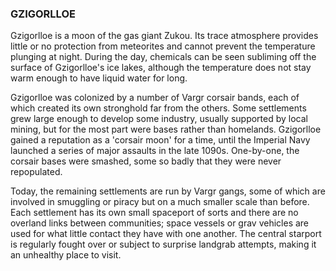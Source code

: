 ### GZIGORLLOE

Gzigorlloe is a moon of the gas giant Zukou. Its trace atmosphere provides little or no protection from meteorites and cannot prevent the temperature plunging at night. During the day, chemicals can be seen subliming off the surface of Gzigorlloe's ice lakes, although the temperature does not stay warm enough to have liquid water for long.

Gzigorlloe was colonized by a number of Vargr corsair bands, each of which created its own stronghold far from the others. Some settlements grew large enough to develop some industry, usually supported by local mining, but for the most part were bases rather than homelands. Gzigorlloe gained a reputation as a 'corsair moon' for a time, until the Imperial Navy launched a series of major assaults in the late 1090s. One-by-one, the corsair bases were smashed, some so badly that they were never repopulated.

Today, the remaining settlements are run by Vargr gangs, some of which are involved in smuggling or piracy but on a much smaller scale than before. Each settlement has its own small spaceport of sorts and there are no overland links between communities; space vessels or grav vehicles are used for what little contact they have with one another. The central starport is regularly fought over or subject to surprise landgrab attempts, making it an unhealthy place to visit.